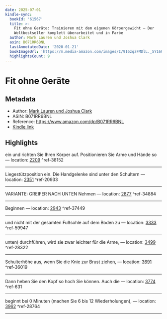 ```yaml
---
date: 2025-07-01
kindle-sync:
  bookId: '61567'
  title: >-
    Fit ohne Geräte: Trainieren mit dem eigenen Körpergewicht – Der
    Weltbestseller komplett überarbeitet und in Farbe
  author: Mark Lauren und Joshua Clark
  asin: B071RR6BNL
  lastAnnotatedDate: '2020-01-21'
  bookImageUrl: 'https://m.media-amazon.com/images/I/916zqzFMDlL._SY160.jpg'
  highlightsCount: 9
---
```

# Fit ohne Geräte
## Metadata
* Author: [Mark Lauren und Joshua Clark](https://www.amazon.comundefined)
* ASIN: B071RR6BNL
* Reference: https://www.amazon.com/dp/B071RR6BNL
* [Kindle link](kindle://book?action=open&asin=B071RR6BNL)

## Highlights
ein und richten Sie Ihren Körper auf. Positionieren Sie Arme und Hände so — location: [2209](kindle://book?action=open&asin=B071RR6BNL&location=2209) ^ref-38152

---
Liegestützposition ein. Die Handgelenke sind unter den Schultern — location: [2351](kindle://book?action=open&asin=B071RR6BNL&location=2351) ^ref-20933

---
VARIANTE: GREIFER NACH UNTEN Nehmen — location: [2877](kindle://book?action=open&asin=B071RR6BNL&location=2877) ^ref-34884

---
Beginnen — location: [2943](kindle://book?action=open&asin=B071RR6BNL&location=2943) ^ref-37449

---
und nicht mit der gesamten Fußsohle auf dem Boden zu — location: [3333](kindle://book?action=open&asin=B071RR6BNL&location=3333) ^ref-59947

---
unten) durchführen, wird sie zwar leichter für die Arme, — location: [3499](kindle://book?action=open&asin=B071RR6BNL&location=3499) ^ref-28322

---
Schulterhöhe aus, wenn Sie die Knie zur Brust ziehen, — location: [3691](kindle://book?action=open&asin=B071RR6BNL&location=3691) ^ref-36019

---
Dann heben Sie den Kopf so hoch Sie können. Auch die — location: [3774](kindle://book?action=open&asin=B071RR6BNL&location=3774) ^ref-631

---
beginnt bei 0 Minuten (machen Sie 6 bis 12 Wiederholungen), — location: [3962](kindle://book?action=open&asin=B071RR6BNL&location=3962) ^ref-28764

---
